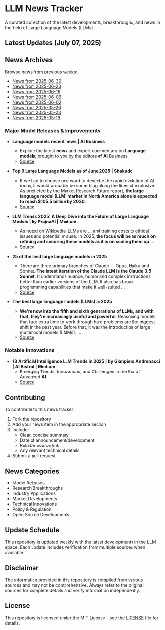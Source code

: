 # LLM News Tracker

A curated collection of the latest developments, breakthroughs, and news in the field of Large Language Models (LLMs).

## Latest Updates (July 07, 2025)


## News Archives

Browse news from previous weeks:

- [News from 2025-06-30](archives/news_2025-06-30.md)
- [News from 2025-06-23](archives/news_2025-06-23.md)
- [News from 2025-06-16](archives/news_2025-06-16.md)
- [News from 2025-06-09](archives/news_2025-06-09.md)
- [News from 2025-06-02](archives/news_2025-06-02.md)
- [News from 2025-05-26](archives/news_2025-05-26.md)
- [News from 2025-05-23](archives/news_2025-05-23.md)
- [News from 2025-05-19](archives/news_2025-05-19.md)

### Major Model Releases & Improvements

- **Language models recent news | AI Business**
  - Explore the latest <strong>news</strong> and expert commentary on <strong>Language</strong> <strong>models</strong>, brought to you by the editors <strong>of</strong> <strong>AI</strong> Business
  - [Source](https://aibusiness.com/nlp/language-models)

- **Top 9 Large Language Models as of June 2025 | Shakudo**
  - If we had to choose one word to describe the rapid evolution of AI today, it would probably be something along the lines of explosive. As predicted by the Market Research Future report, <strong>the large language model (LLM) market in North America alone is expected to reach $105.5 billion by 2030</strong>.
  - [Source](https://www.shakudo.io/blog/top-9-large-language-models)

- **LLM Trends 2025: A Deep Dive into the Future of Large Language Models | by PrajnaAI | Medium**
  - As noted on Wikipedia, LLMs are ... and training costs to ethical issues and potential misuse. In 2025, <strong>the focus will be as much on refining and securing these models as it is on scaling them up</strong>....
  - [Source](https://prajnaaiwisdom.medium.com/llm-trends-2025-a-deep-dive-into-the-future-of-large-language-models-bff23aa7cdbc)

- **25 of the best large language models in 2025**
  - There are three primary branches of Claude -- Opus, Haiku and Sonnet. <strong>The latest iteration of the Claude LLM is the Claude 3.5 Sonnet</strong>. It understands nuance, humor and complex instructions better than earlier versions of the LLM. It also has broad programming capabilities that make it well-suited ...
  - [Source](https://www.techtarget.com/whatis/feature/12-of-the-best-large-language-models)

- **The best large language models (LLMs) in 2025**
  - <strong>We&#x27;re now into the fifth and sixth generations of LLMs, and with that, they&#x27;re increasingly useful and powerful</strong>. Reasoning models that take extra time to work through hard problems are the biggest shift in the past year. Before that, it was the introduction of large multimodal models (LMMs), ...
  - [Source](https://zapier.com/blog/best-llm/)

### Notable Innovations

- **18 Artificial Intelligence LLM Trends in 2025 | by Gianpiero Andrenacci | AI Bistrot | Medium**
  - Emerging Trends, Innovations, and Challenges in the Era of Advanced <strong>AI</strong>
  - [Source](https://medium.com/data-bistrot/15-artificial-intelligence-llm-trends-in-2024-618a058c9fdf)

## Contributing

To contribute to this news tracker:

1. Fork the repository
2. Add your news item in the appropriate section
3. Include:
   - Clear, concise summary
   - Date of announcement/development
   - Reliable source link
   - Any relevant technical details
4. Submit a pull request

## News Categories

- Model Releases
- Research Breakthroughs
- Industry Applications
- Market Developments
- Technical Innovations
- Policy & Regulation
- Open Source Developments

## Update Schedule

This repository is updated weekly with the latest developments in the LLM space. Each update includes verification from multiple sources when available.

## Disclaimer

The information provided in this repository is compiled from various sources and may not be comprehensive. Always refer to the original sources for complete details and verify information independently.

## License

This repository is licensed under the MIT License - see the [LICENSE](LICENSE) file for details.
